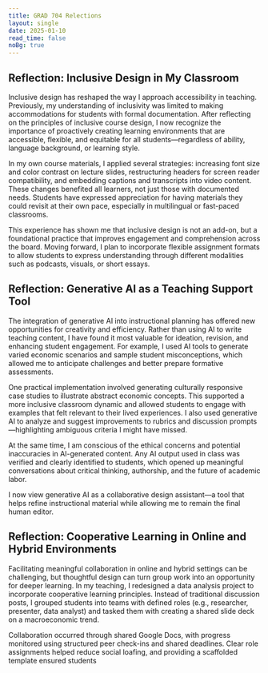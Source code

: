 ```yaml
---
title: GRAD 704 Relections
layout: single
date: 2025-01-10
read_time: false
noBg: true
---
```


## Reflection: Inclusive Design in My Classroom

Inclusive design has reshaped the way I approach accessibility in teaching. Previously, my understanding of inclusivity was limited to making accommodations for students with formal documentation. After reflecting on the principles of inclusive course design, I now recognize the importance of proactively creating learning environments that are accessible, flexible, and equitable for all students—regardless of ability, language background, or learning style.

In my own course materials, I applied several strategies: increasing font size and color contrast on lecture slides, restructuring headers for screen reader compatibility, and embedding captions and transcripts into video content. These changes benefited all learners, not just those with documented needs. Students have expressed appreciation for having materials they could revisit at their own pace, especially in multilingual or fast-paced classrooms.

This experience has shown me that inclusive design is not an add-on, but a foundational practice that improves engagement and comprehension across the board. Moving forward, I plan to incorporate flexible assignment formats to allow students to express understanding through different modalities such as podcasts, visuals, or short essays.

## Reflection: Generative AI as a Teaching Support Tool

The integration of generative AI into instructional planning has offered new opportunities for creativity and efficiency. Rather than using AI to write teaching content, I have found it most valuable for ideation, revision, and enhancing student engagement. For example, I used AI tools to generate varied economic scenarios and sample student misconceptions, which allowed me to anticipate challenges and better prepare formative assessments.

One practical implementation involved generating culturally responsive case studies to illustrate abstract economic concepts. This supported a more inclusive classroom dynamic and allowed students to engage with examples that felt relevant to their lived experiences. I also used generative AI to analyze and suggest improvements to rubrics and discussion prompts—highlighting ambiguous criteria I might have missed.

At the same time, I am conscious of the ethical concerns and potential inaccuracies in AI-generated content. Any AI output used in class was verified and clearly identified to students, which opened up meaningful conversations about critical thinking, authorship, and the future of academic labor.

I now view generative AI as a collaborative design assistant—a tool that helps refine instructional material while allowing me to remain the final human editor.

## Reflection: Cooperative Learning in Online and Hybrid Environments

Facilitating meaningful collaboration in online and hybrid settings can be challenging, but thoughtful design can turn group work into an opportunity for deeper learning. In my teaching, I redesigned a data analysis project to incorporate cooperative learning principles. Instead of traditional discussion posts, I grouped students into teams with defined roles (e.g., researcher, presenter, data analyst) and tasked them with creating a shared slide deck on a macroeconomic trend.

Collaboration occurred through shared Google Docs, with progress monitored using structured peer check-ins and shared deadlines. Clear role assignments helped reduce social loafing, and providing a scaffolded template ensured students
